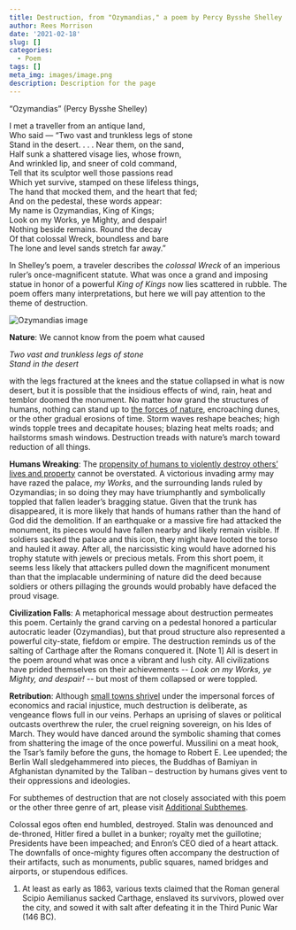 ```yaml
---
title: Destruction, from "Ozymandias," a poem by Percy Bysshe Shelley
author: Rees Morrison
date: '2021-02-18'
slug: []
categories:
  - Poem
tags: []
meta_img: images/image.png
description: Description for the page
---
```


“Ozymandias” (Percy Bysshe Shelley)

I met a traveller from an antique land,  
Who said — “Two vast and trunkless legs of stone  
Stand in the desert. . . . Near them, on the sand,  
Half sunk a shattered visage lies, whose frown,  
And wrinkled lip, and sneer of cold command,  
Tell that its sculptor well those passions read  
Which yet survive, stamped on these lifeless things,  
The hand that mocked them, and the heart that fed;  
And on the pedestal, these words appear:  
My name is Ozymandias, King of Kings;  
Look on my Works, ye Mighty, and despair!  
Nothing beside remains. Round the decay  
Of that colossal Wreck, boundless and bare  
The lone and level sands stretch far away.”   

 

In Shelley’s poem, a traveler describes the *colossal Wreck* of an imperious ruler’s once-magnificent statute.  What was once a grand and imposing statue in honor of a powerful *King of Kings* now lies scattered in rubble.  The poem offers many interpretations, but here we will pay attention to the theme of destruction. 

![Ozymandias image](/media/DestructionOzymandias.png)

**Nature**: We cannot know from the poem what caused 

*Two vast and trunkless legs of stone*  
*Stand in the desert*

with the legs fractured at the knees and the statue collapsed in what is now desert, but it is possible that the insidious effects of wind, rain, heat and temblor doomed the monument. No matter how grand the structures of humans, nothing can stand up to [the forces of nature](https://themesfromart.com/blog/2021-02-18-destruction-from-flood-at-port-marly-a-painting-by-alfred-sisley/destructionflood/), encroaching dunes, or the other gradual erosions of time. Storm waves reshape beaches; high winds topple trees and decapitate houses; blazing heat melts roads; and hailstorms smash windows.  Destruction treads with nature’s march toward reduction of all things.

**Humans Wreaking**:  The [propensity of humans to violently destroy others’ lives and property](https://themesfromart.com/blog/2021-02-18-destruction-saving-private-ryan-a-movie-by-steven-spielberg/destructionsaving/) cannot be overstated.  A victorious invading army may have razed the palace, *my Works*, and the surrounding lands ruled by Ozymandias; in so doing they may have triumphantly and symbolically toppled that fallen leader’s bragging statue.  Given that the trunk has disappeared, it is more likely that hands of humans rather than the hand of God did the demolition.  If an earthquake or a massive fire had attacked the monument, its pieces would have fallen nearby and likely remain visible.  If soldiers sacked the palace and this icon, they might have looted the torso and hauled it away.  After all, the narcissistic king would have adorned his trophy statute with jewels or precious metals. From this short poem, it seems less likely that attackers pulled down the magnificent monument than that the implacable undermining of nature did the deed because soldiers or others pillaging the grounds would probably have defaced the proud visage.

**Civilization Falls**: A metaphorical message about destruction permeates this poem. Certainly the grand carving on a pedestal honored a particular autocratic leader (Ozymandias), but that proud structure also represented a powerful city-state, fiefdom or empire.  The destruction reminds us of the salting of Carthage after the Romans conquered it. [Note 1]  All is desert in the poem around what was once a vibrant and lush city.  All civilizations have prided themselves on their achievements -- *Look on my Works, ye Mighty, and despair!* -- but most of them collapsed or were toppled.

**Retribution**:  Although [small towns shrivel](https://themesfromart.com/blog/2021-02-18-destruction-from-my-hometown-a-rock-ballad-by-bruce-springsteen/destructhometown/) under the impersonal forces of economics and racial injustice, much destruction is deliberate, as vengeance flows full in our veins. Perhaps an uprising of slaves or political outcasts overthrew the ruler, the cruel reigning sovereign, on his Ides of March. They would have danced around the symbolic shaming that comes from shattering the image of the once powerful.  Mussilini on a meat hook, the Tsar’s family before the guns, the homage to Robert E. Lee upended; the Berlin Wall sledgehammered into pieces, the Buddhas of Bamiyan in Afghanistan dynamited by the Taliban – destruction by humans gives vent to their oppressions and ideologies.


For subthemes of destruction that are not closely associated with this poem or the other three genre of art, please visit [Additional Subthemes](https://themesfromart.com/blog/2021-02-10-decisions-a-wider-angle-view/decisionswiderangle/).


Colossal egos often end humbled, destroyed.  Stalin was denounced and de-throned, Hitler fired a bullet in a bunker; royalty met the guillotine; Presidents have been impeached; and Enron’s CEO died of a heart attack.  The downfalls of once-mighty figures often accompany the destruction of their artifacts, such as monuments, public squares, named bridges and airports, or stupendous edifices. 


1.	At least as early as 1863, various texts claimed that the Roman general Scipio Aemilianus sacked Carthage, enslaved its survivors, plowed over the city, and sowed it with salt after defeating it in the Third Punic War (146 BC).
